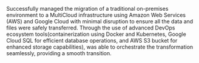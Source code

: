 Successfully managed the migration of a traditional on-premises environment to a MultiCloud infrastructure using Amazon Web Services (AWS) and Google Cloud with minimal disruption to ensure all the data and files were safely transferred. Through the use of advanced DevOps ecosystem tools(containerization using Docker and Kubernetes, Google Cloud SQL for efficient database operations, and AWS S3 bucket for enhanced storage capabilities), was able to orchestrate the transformation seamlessly, providing a smooth transition. 
